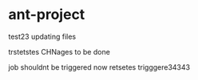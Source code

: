 # ant-project
test23
updating files

trstetstes
CHNages to be done

job shouldnt be triggered now
retsetes
trigggere34343
